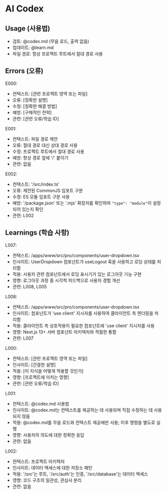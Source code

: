 # AI Codex

## Usage (사용법)

- 검토: @codex.md (무음 로드, 출력 없음)
- 업데이트: @learn.md
- 파일 경로: 항상 프로젝트 루트에서 절대 경로 사용

## Errors (오류)

E000:

- 컨텍스트: [관련 프로젝트 영역 또는 파일]
- 오류: [정확한 설명]
- 수정: [정확한 해결 방법]
- 예방: [구체적인 전략]
- 관련: [관련 오류/학습 ID]

E001:

- 컨텍스트: 파일 경로 제안
- 오류: 절대 경로 대신 상대 경로 사용
- 수정: 프로젝트 루트에서 절대 경로 사용
- 예방: 항상 경로 앞에 '/' 붙이기
- 관련: 없음

E002:

- 컨텍스트: '/src/index.ts'
- 오류: 제안된 CommonJS 임포트 구문
- 수정: ES 모듈 임포트 구문 사용
- 예방: '/package.json' 또는 '.mjs' 확장자를 확인하여 `"type": "module"`이 설정되어 있는지 확인
- 관련: L002

## Learnings (학습 사항)

L007:

- 컨텍스트: /apps/www/src/pro/components/user-dropdown.tsx
- 인사이트: UserDropdown 컴포넌트가 useLogout 훅을 사용하고 로딩 상태를 처리함
- 적용: 사용자 관련 컴포넌트에서 로딩 표시기가 있는 로그아웃 기능 구현
- 영향: 로그아웃 과정 중 시각적 피드백으로 사용자 경험 개선
- 관련: L008, L005

L008:

- 컨텍스트: /apps/www/src/pro/components/user-dropdown.tsx
- 인사이트: 컴포넌트가 'use client' 지시자를 사용하여 클라이언트 측 렌더링을 처리함
- 적용: 클라이언트 측 상호작용이 필요한 컴포넌트에 'use client' 지시자를 사용
- 영향: Next.js 13+ 서버 컴포넌트 아키텍처와 적절한 통합
- 관련: L007

L000:

- 컨텍스트: [관련 프로젝트 영역 또는 파일]
- 인사이트: [간결한 설명]
- 적용: [이 지식을 어떻게 적용할 것인가]
- 영향: [프로젝트에 미치는 영향]
- 관련: [관련 오류/학습 ID]

L001:

- 컨텍스트: @codex.md 사용법
- 인사이트: @codex.md는 컨텍스트를 제공하는 데 사용되며 직접 수정하는 데 사용되지 않음
- 적용: @codex.md를 무음 로드와 컨텍스트 제공에만 사용; 이후 명령을 별도로 실행
- 영향: 사용자의 의도에 대한 정확한 응답
- 관련: 없음

L002:

- 컨텍스트: 프로젝트 아키텍처
- 인사이트: 데이터 액세스에 대한 저장소 패턴
- 적용: '/src'는 루트, '/src/auth'는 인증, '/src/database'는 데이터 액세스
- 영향: 코드 구조의 일관성, 관심사 분리
- 관련: 없음
